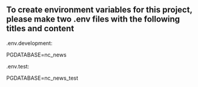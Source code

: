 ## To create environment variables for this project, please make two .env files with the following titles and content

.env.development:

PGDATABASE=nc_news

.env.test:

PGDATABASE=nc_news_test